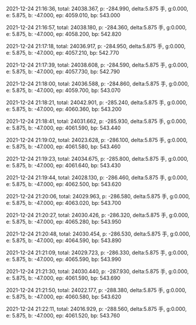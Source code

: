 2021-12-24 21:16:36, total: 24038.367, p: -284.990, delta:5.875 手, g:0.000, e: 5.875, b: -47.000, ep: 4059.010, bp: 543.000

2021-12-24 21:16:57, total: 24038.180, p: -284.360, delta:5.875 手, g:0.000, e: 5.875, b: -47.000, ep: 4058.200, bp: 542.820

2021-12-24 21:17:18, total: 24036.917, p: -284.950, delta:5.875 手, g:0.000, e: 5.875, b: -47.000, ep: 4057.210, bp: 542.770

2021-12-24 21:17:39, total: 24038.608, p: -284.590, delta:5.875 手, g:0.000, e: 5.875, b: -47.000, ep: 4057.730, bp: 542.790

2021-12-24 21:18:00, total: 24036.588, p: -284.860, delta:5.875 手, g:0.000, e: 5.875, b: -47.000, ep: 4059.700, bp: 543.070

2021-12-24 21:18:21, total: 24042.901, p: -285.240, delta:5.875 手, g:0.000, e: 5.875, b: -47.000, ep: 4060.360, bp: 543.200

2021-12-24 21:18:41, total: 24031.662, p: -285.930, delta:5.875 手, g:0.000, e: 5.875, b: -47.000, ep: 4061.590, bp: 543.440

2021-12-24 21:19:02, total: 24023.628, p: -286.100, delta:5.875 手, g:0.000, e: 5.875, b: -47.000, ep: 4061.580, bp: 543.460

2021-12-24 21:19:23, total: 24034.675, p: -285.800, delta:5.875 手, g:0.000, e: 5.875, b: -47.000, ep: 4061.640, bp: 543.430

2021-12-24 21:19:44, total: 24028.130, p: -286.460, delta:5.875 手, g:0.000, e: 5.875, b: -47.000, ep: 4062.500, bp: 543.620

2021-12-24 21:20:06, total: 24029.963, p: -286.580, delta:5.875 手, g:0.000, e: 5.875, b: -47.000, ep: 4063.020, bp: 543.700

2021-12-24 21:20:27, total: 24030.426, p: -286.320, delta:5.875 手, g:0.000, e: 5.875, b: -47.000, ep: 4065.280, bp: 543.950

2021-12-24 21:20:48, total: 24030.454, p: -286.530, delta:5.875 手, g:0.000, e: 5.875, b: -47.000, ep: 4064.590, bp: 543.890

2021-12-24 21:21:09, total: 24029.723, p: -286.330, delta:5.875 手, g:0.000, e: 5.875, b: -47.000, ep: 4065.590, bp: 543.990

2021-12-24 21:21:30, total: 24030.440, p: -287.930, delta:5.875 手, g:0.000, e: 5.875, b: -47.000, ep: 4061.590, bp: 543.690

2021-12-24 21:21:50, total: 24022.177, p: -288.380, delta:5.875 手, g:0.000, e: 5.875, b: -47.000, ep: 4060.580, bp: 543.620

2021-12-24 21:22:11, total: 24016.929, p: -288.560, delta:5.875 手, g:0.000, e: 5.875, b: -47.000, ep: 4061.520, bp: 543.760